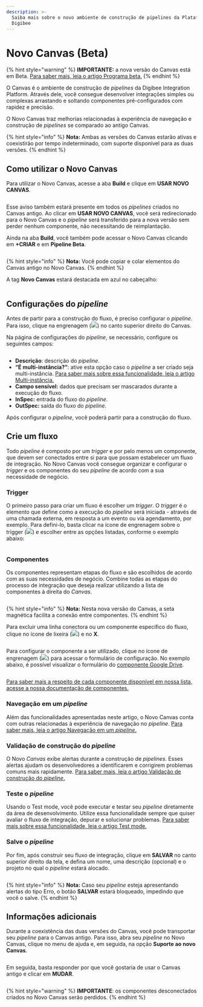```yaml
---
description: >-
  Saiba mais sobre o novo ambiente de construção de pipelines da Plataforma
  Digibee
---
```


# Novo Canvas (Beta)

{% hint style="warning" %}
**IMPORTANTE:** a nova versão do Canvas está em Beta. [Para saber mais, leia o artigo Programa beta.](https://docs.digibee.com/documentation/v/pt-br/geral/programa-beta)
{% endhint %}

O Canvas é o ambiente de construção de _pipelines_ da Digibee Integration Platform. Através dele, você consegue desenvolver integrações simples ou complexas arrastando e soltando componentes pré-configurados com rapidez e precisão.

O Novo Canvas traz melhorias relacionadas à experiência de navegação e construção de _pipelines_ se comparado ao antigo Canvas.

{% hint style="info" %}
**Nota:** Ambas as versões do Canvas estarão ativas e coexistirão por tempo indeterminado, com suporte disponível para as duas versões.
{% endhint %}

## Como utilizar o Novo Canvas

Para utilizar o Novo Canvas, acesse a aba **Build** e clique em **USAR NOVO CANVAS**.

<figure><img src="../.gitbook/assets/image5 (1) (2).png" alt=""><figcaption></figcaption></figure>

Esse aviso também estará presente em todos os _pipelines_ criados no Canvas antigo. Ao clicar em **USAR NOVO CANVAS**, você será redirecionado para o Novo Canvas e o _pipeline_ será transferido para a nova versão sem perder nenhum componente, não necessitando de reimplantação.

Ainda na aba **Build**, você também pode acessar o Novo Canvas clicando em **+CRIAR** e em **Pipeline Beta**.

<figure><img src="../.gitbook/assets/image9.png" alt=""><figcaption></figcaption></figure>

{% hint style="info" %}
**Nota:** Você pode copiar e colar elementos do Canvas antigo no Novo Canvas.
{% endhint %}

A tag **Novo Canvas** estará destacada em azul no cabeçalho:

<figure><img src="../.gitbook/assets/image13.png" alt=""><figcaption></figcaption></figure>

## Configurações do _pipeline_

Antes de partir para a construção do fluxo, é preciso configurar o _pipeline_. Para isso, clique na engrenagem (![](../.gitbook/assets/image16.png)) no canto superior direito do Canvas.

Na página de configurações do _pipeline_, se necessário, configure os seguintes campos:

<figure><img src="../.gitbook/assets/01 - Pipeline Configuracao.jpeg" alt=""><figcaption></figcaption></figure>

* **Descrição**: descrição do _pipeline_.
* **“É multi-instância?”**: ative esta opção caso o _pipeline_ a ser criado seja multi-instância. [Para saber mais sobre essa funcionalidade, leia o artigo Multi-instância.](https://docs.digibee.com/documentation/v/pt-br/configurations/multi-instancia)
* **Campo sensível:** dados que precisam ser mascarados durante a execução do fluxo.
* **InSpec:** entrada do fluxo do _pipeline_.
* **OutSpec:** saída do fluxo do _pipeline_.

Após configurar o _pipeline_, você poderá partir para a construção do fluxo.

## Crie um fluxo

Todo _pipeline_ é composto por um _trigger_ e por pelo menos um componente, que devem ser conectados entre si para que possam estabelecer um fluxo de integração. No Novo Canvas você consegue organizar e configurar o _trigger_ e os componentes do seu _pipeline_ de acordo com a sua necessidade de negócio.

### Trigger <a href="#h_d80b42e462" id="h_d80b42e462"></a>

O primeiro passo para criar um fluxo é escolher um _trigger_. O _trigger_ é o elemento que define como a execução do _pipeline_ será iniciada - através de uma chamada externa, em resposta a um evento ou via agendamento, por exemplo. Para defini-lo, basta clicar na ícone de engrenagem sobre o trigger (![](../.gitbook/assets/image4.png)) e escolher entre as opções listadas, conforme o exemplo abaixo:

<figure><img src="../.gitbook/assets/02 - Trigger port (1).gif" alt=""><figcaption></figcaption></figure>

### Componentes <a href="#h_eadc6e7b3f" id="h_eadc6e7b3f"></a>

Os componentes representam etapas do fluxo e são escolhidos de acordo com as suas necessidades de negócio. Combine todas as etapas do processo de integração que deseja realizar utilizando a lista de componentes à direita do _Canvas_.

<figure><img src="../.gitbook/assets/03 - Componentes.gif" alt=""><figcaption></figcaption></figure>

{% hint style="info" %}
**Nota:** Nesta nova versão do Canvas, a seta magnética facilita a conexão entre componentes.
{% endhint %}

Para excluir uma linha conectora ou um componente específico do fluxo, clique no ícone de lixeira (![](<../.gitbook/assets/image1 (1).png>)) e no **X**.

<figure><img src="../.gitbook/assets/04 -.gif" alt=""><figcaption></figcaption></figure>

Para configurar o componente a ser utilizado, clique no ícone de engrenagem (![](<../.gitbook/assets/image4 (1) (1).png>)) para acessar o formulário de configuração. No exemplo abaixo, é possível visualizar o formulário do [componente Google Drive](../components/file-storage/google-drive.md).

<figure><img src="../.gitbook/assets/05 - Google drive port.gif" alt=""><figcaption></figcaption></figure>

[Para saber mais a respeito de cada componente disponível em nossa lista, acesse a nossa documentação de componentes.](https://docs.digibee.com/documentation/v/pt-br/components/triggers)

### Navegação em um _pipeline_ <a href="#h_497047ccf4" id="h_497047ccf4"></a>

Além das funcionalidades apresentadas neste artigo, o Novo Canvas conta com outras relacionadas à experiência de navegação no _pipeline_. [Para saber mais, leia o artigo Navegação em um _pipeline_.](https://docs.digibee.com/documentation/v/pt-br/build/pipelines/navegacao-em-um-pipeline-beta-restrito)

### Validação de construção do _pipeline_ <a href="#h_3e6ea3319e" id="h_3e6ea3319e"></a>

O Novo _Canvas_ exibe alertas durante a construção de _pipelines_. Esses alertas ajudam os desenvolvedores a identificarem e corrigirem problemas comuns mais rapidamente. [Para saber mais, leia o artigo Validação de construção do _pipeline_.](https://docs.digibee.com/documentation/v/pt-br/build/pipelines/validacao-de-construcao-do-pipeline)

### Teste o _pipeline_ <a href="#h_e277eac4b9" id="h_e277eac4b9"></a>

Usando o Test mode, você pode executar e testar seu _pipeline_ diretamente da área de desenvolvimento. Utilize essa funcionalidade sempre que quiser avaliar o fluxo de integração, depurar e solucionar problemas. [Para saber mais sobre essa funcionalidade, leia o artigo Test mode.](https://docs.digibee.com/documentation/v/pt-br/build/canvas/test-mode)

### Salve o _pipeline_ <a href="#h_3b2d142001" id="h_3b2d142001"></a>

Por fim, após construir seu fluxo de integração, clique em **SALVAR** no canto superior direito da tela, e defina um nome, uma descrição (opcional) e o projeto no qual o _pipeline_ estará alocado.

<figure><img src="../.gitbook/assets/06 - Salvar - crop.gif" alt=""><figcaption></figcaption></figure>

{% hint style="info" %}
**Nota:** Caso seu _pipeline_ esteja apresentando alertas do tipo Erro, o botão **SALVAR** estará bloqueado, impedindo que você o salve.
{% endhint %}

## Informações adicionais <a href="#h_e33627e7c3" id="h_e33627e7c3"></a>

Durante a coexistência das duas versões do Canvas, você pode transportar seu _pipeline_ para o Canvas antigo. Para isso, abra seu _pipeline_ no Novo Canvas, clique no menu de ajuda e, em seguida, na opção **Suporte ao novo Canvas**.

<figure><img src="../.gitbook/assets/07 - Suporte canvas.jpeg" alt=""><figcaption></figcaption></figure>

Em seguida, basta responder por que você gostaria de usar o Canvas antigo e clicar em **MUDAR**.

<figure><img src="../.gitbook/assets/08 - Old Canvas.jpeg" alt=""><figcaption></figcaption></figure>

{% hint style="warning" %}
**IMPORTANTE**: os componentes desconectados criados no Novo Canvas serão perdidos.
{% endhint %}
